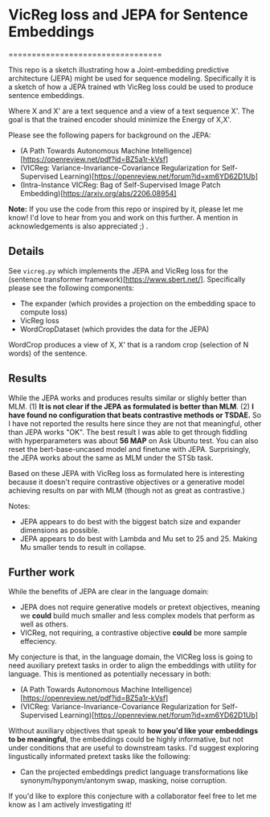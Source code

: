 # VicReg loss and JEPA for Sentence Embeddings
=================================

This repo is a sketch illustrating how a Joint-embedding predictive architecture (JEPA) might be used for sequence modeling.
Specifically it is a sketch of how a JEPA trained wth VicReg loss could be used to produce sentence embeddings.

Where X and X' are a text sequence and a view of a text sequence X'.
The goal is that the trained encoder should minimize the Energy of X,X'.

Please see the following papers for background on the JEPA:
- (A Path Towards Autonomous Machine Intelligence)[https://openreview.net/pdf?id=BZ5a1r-kVsf]
- (VICReg: Variance-Invariance-Covariance Regularization for Self-Supervised Learning)[https://openreview.net/forum?id=xm6YD62D1Ub]
- (Intra-Instance VICReg: Bag of Self-Supervised Image Patch Embedding)[https://arxiv.org/abs/2206.08954]

**Note:** If you use the code from this repo or inspired by it, please let me know!
I'd love to hear from you and work on this further. A mention in acknowledgements is also appreciated ;) .

## Details

See `vicreg.py` which implements the JEPA and VicReg loss for the (sentence transformer framework)[https://www.sbert.net/].
Specifically please see the following components:
- The expander (which provides a projection on the embedding space to compute loss)
- VicReg loss
- WordCropDataset (which provides the data for the JEPA)

WordCrop produces a view of X, X' that is a random crop (selection of N words) of the sentence.


## Results

While the JEPA works and produces results similar or slighly better than MLM.
(1) **It is not clear if the JEPA as formulated is better than MLM**.
(2) **I have found no configuration that beats contrastive methods or TSDAE.**
So I have not reported the results here since they are not that meaningful, other than JEPA works "OK".
The best result I was able to get through fiddling with hyperparameters was about **56 MAP** on Ask Ubuntu test.
You can also reset the bert-base-uncased model and finetune with JEPA.
Surprisingly, the JEPA works about the same as MLM under the STSb task.

Based on these JEPA with VicReg loss as formulated here is interesting because it doesn't require contrastive objectives or a generative model achieving results on par with MLM (though not as great as contrastive.)

Notes:
- JEPA appears to do best with the biggest batch size and expander dimensions as possible.
- JEPA appears to do best with Lambda and Mu set to 25 and 25. Making Mu smaller tends to result in collapse.

## Further work

While the benefits of JEPA are clear in the language domain:
- JEPA does not require generative models or pretext objectives, meaning we **could** build much smaller and less complex models that perform as well as others.
- VICReg, not requiring, a contrastive objective **could** be more sample effeciency.

My conjecture is that, in the language domain, the VICReg loss is going to need auxiliary pretext tasks in order to align the embeddings with utility for language.
This is mentioned as potentially necessary in both:
- (A Path Towards Autonomous Machine Intelligence)[https://openreview.net/pdf?id=BZ5a1r-kVsf]
- (VICReg: Variance-Invariance-Covariance Regularization for Self-Supervised Learning)[https://openreview.net/forum?id=xm6YD62D1Ub]

Without auxiliary objectives that speak to **how you'd like your embeddings to be meaningful**, the embeddings could be highly informative, but not under conditions
that are useful to downstream tasks. I'd suggest exploring lingustically informated pretext tasks like the following:
- Can the projected embeddings predict language transformations like synonym/hyponym/antonym swap, masking, noise corruption.

If you'd like to explore this conjecture with a collaborator feel free to let me know as I am actively investigating it!
